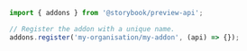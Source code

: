 ```js filename="my-addon/src/manager.js|ts" renderer="common" language="js"
import { addons } from '@storybook/preview-api';

// Register the addon with a unique name.
addons.register('my-organisation/my-addon', (api) => {});
```
